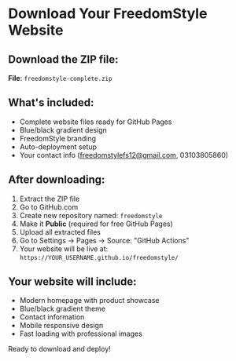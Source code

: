 # Download Your FreedomStyle Website

## Download the ZIP file:
**File**: `freedomstyle-complete.zip`

## What's included:
- Complete website files ready for GitHub Pages
- Blue/black gradient design
- FreedomStyle branding
- Auto-deployment setup
- Your contact info (freedomstylefs12@gmail.com, 03103805860)

## After downloading:
1. Extract the ZIP file
2. Go to GitHub.com
3. Create new repository named: `freedomstyle`
4. Make it **Public** (required for free GitHub Pages)
5. Upload all extracted files
6. Go to Settings → Pages → Source: "GitHub Actions"
7. Your website will be live at: `https://YOUR_USERNAME.github.io/freedomstyle/`

## Your website will include:
- Modern homepage with product showcase
- Blue/black gradient theme
- Contact information
- Mobile responsive design
- Fast loading with professional images

Ready to download and deploy!
